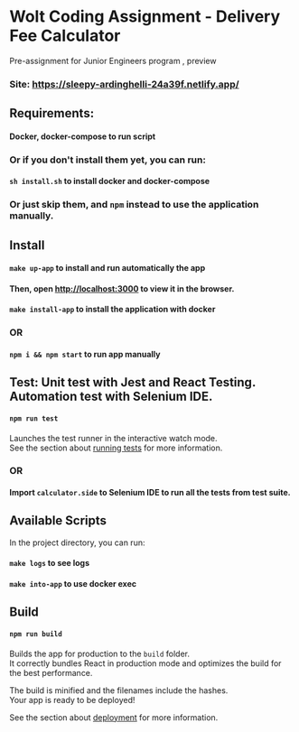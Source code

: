 # Wolt Coding Assignment - Delivery Fee Calculator

Pre-assignment for Junior Engineers program , preview
### Site: https://sleepy-ardinghelli-24a39f.netlify.app/

## Requirements:

#### Docker, docker-compose to run script

### Or if you don't install them yet, you can run:

#### `sh install.sh` to install docker and docker-compose

### Or just skip them, and `npm` instead to use the application manually.


## Install

#### `make up-app` to install and run automatically the app
#### Then, open [http://localhost:3000](http://localhost:3000) to view it in the browser.

#### `make install-app` to install the application with docker

### OR

#### `npm i && npm start` to run app manually

## Test: Unit test with Jest and React Testing. Automation test with Selenium IDE.

#### `npm run test`

Launches the test runner in the interactive watch mode.\
See the section about [running tests](https://facebook.github.io/create-react-app/docs/running-tests) for more information.

### OR

#### Import `calculator.side` to Selenium IDE to run all the tests from test suite.


## Available Scripts

In the project directory, you can run:

#### `make logs` to see logs

#### `make into-app` to use docker exec

## Build

#### `npm run build`

Builds the app for production to the `build` folder.\
It correctly bundles React in production mode and optimizes the build for the best performance.

The build is minified and the filenames include the hashes.\
Your app is ready to be deployed!

See the section about [deployment](https://facebook.github.io/create-react-app/docs/deployment) for more information.
